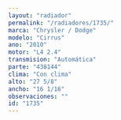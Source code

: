 ```yaml
---
layout: "radiador"
permalink: "/radiadores/1735/"
marca: "Chrysler / Dodge"
modelo: "Cirrus"
ano: "2010"
motor: "L4 2.4"
transmision: "Automática"
parte: "438144"
clima: "Con clima"
alto: "27 5/8"
ancho: "16 1/16"
observaciones: ""
id: "1735"
---
```


